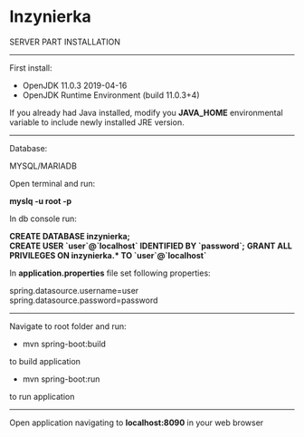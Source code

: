 # Inzynierka

SERVER PART INSTALLATION
***
First install:
* OpenJDK 11.0.3 2019-04-16
* OpenJDK Runtime Environment (build 11.0.3+4)


If you already had Java installed, 
modify you **JAVA_HOME** environmental variable to include newly installed JRE version.

***
Database:

MYSQL/MARIADB

Open terminal and run: 

**myslq -u root -p**

In db console run: 

**CREATE DATABASE inzynierka;**  
**CREATE USER \`user\`@\`localhost\` IDENTIFIED BY \`password\`;**
**GRANT ALL PRIVILEGES ON inzynierka.\* TO \`user\`@\`localhost\`**

In **application.properties** file set following properties:
 
spring.datasource.username=user  
spring.datasource.password=password


***

Navigate to root folder and run:


* mvn spring-boot:build

to build application

* mvn spring-boot:run 

to run application

***
Open application navigating to **localhost:8090** in your web browser



